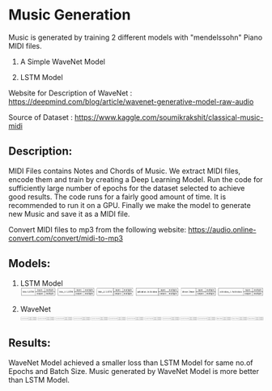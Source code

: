 # Music Generation

Music is generated by training 2 different models with "mendelssohn" Piano MIDI files.

1) A Simple WaveNet Model

2) LSTM Model


Website for Description of WaveNet : https://deepmind.com/blog/article/wavenet-generative-model-raw-audio

Source of Dataset : https://www.kaggle.com/soumikrakshit/classical-music-midi

## Description:

MIDI Files contains Notes and Chords of Music. We extract MIDI files, encode them and train by creating a Deep Learning Model. Run the code for sufficiently large number of epochs for the dataset selected to achieve good results. The code runs for a fairly good amount of time. It is recommended to run it on a GPU. Finally we make the model to generate new Music and save it as a MIDI file.

Convert MIDI files to mp3 from the following website: https://audio.online-convert.com/convert/midi-to-mp3

## Models:

1) LSTM Model
![](LSTM_Model.png)

2) WaveNet
![](WaveNet.png)

## Results:

WaveNet Model achieved a smaller loss than LSTM Model for same no.of Epochs and Batch Size. Music generated by WaveNet Model is more better than LSTM Model.

